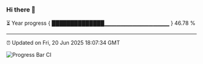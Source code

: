 ### Hi there 👋

⏳ Year progress { ██████████████▁▁▁▁▁▁▁▁▁▁▁▁▁▁▁▁ } 46.78 %

---

⏰ Updated on Fri, 20 Jun 2025 18:07:34 GMT

![Progress Bar CI](https://github.com/liununu/liununu/workflows/Progress%20Bar%20CI/badge.svg)
